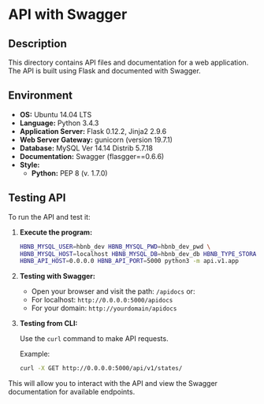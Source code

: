 # API with Swagger

## Description
This directory contains API files and documentation for a web application. The API is built using Flask and documented with Swagger.

## Environment

* **OS:** Ubuntu 14.04 LTS
* **Language:** Python 3.4.3
* **Application Server:** Flask 0.12.2, Jinja2 2.9.6
* **Web Server Gateway:** gunicorn (version 19.7.1)
* **Database:** MySQL Ver 14.14 Distrib 5.7.18
* **Documentation:** Swagger (flasgger==0.6.6)
* **Style:**
  * **Python:** PEP 8 (v. 1.7.0)

## Testing API

To run the API and test it:

1. **Execute the program:**

   ```bash
   HBNB_MYSQL_USER=hbnb_dev HBNB_MYSQL_PWD=hbnb_dev_pwd \
   HBNB_MYSQL_HOST=localhost HBNB_MYSQL_DB=hbnb_dev_db HBNB_TYPE_STORAGE=db \
   HBNB_API_HOST=0.0.0.0 HBNB_API_PORT=5000 python3 -m api.v1.app
   ```

2. **Testing with Swagger:**

   * Open your browser and visit the path: `/apidocs` or:
   * For localhost: `http://0.0.0.0:5000/apidocs`
   * For your domain: `http://yourdomain/apidocs`

3. **Testing from CLI:**

   Use the `curl` command to make API requests.

   Example:

   ```bash
   curl -X GET http://0.0.0.0:5000/api/v1/states/
   ```

This will allow you to interact with the API and view the Swagger documentation for available endpoints.
